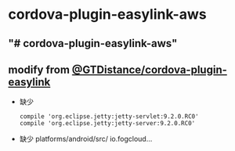 # cordova-plugin-easylink-aws
"# cordova-plugin-easylink-aws"
---
modify from [@GTDistance/cordova-plugin-easylink](https://github.com/GTDistance/cordova-plugin-easylink)
---
- 缺少
    ```
    compile 'org.eclipse.jetty:jetty-servlet:9.2.0.RC0'
    compile 'org.eclipse.jetty:jetty-server:9.2.0.RC0'
    ```
- 缺少
    platforms/android/src/
        io.fogcloud...




